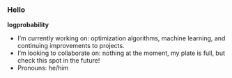 ### Hello

**logprobability** 

- I’m currently working on: optimization algorithms, machine learning, and continuing improvements to projects.
- I’m looking to collaborate on: nothing at the moment, my plate is full, but check this spot in the future!
- Pronouns: he/him
